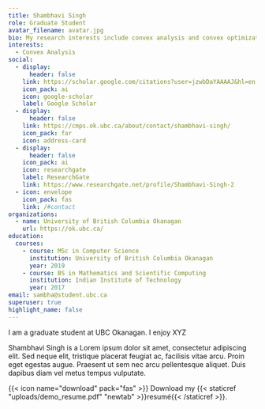 ```yaml
---
title: Shambhavi Singh
role: Graduate Student
avatar_filename: avatar.jpg
bio: My research interests include convex analysis and convex optimization
interests:
  - Convex Analysis
social:
  - display:
      header: false
    link: https://scholar.google.com/citations?user=jzwbDaYAAAAJ&hl=en
    icon_pack: ai
    icon: google-scholar
    label: Google Scholar
  - display:
      header: false
    link: https://cmps.ok.ubc.ca/about/contact/shambhavi-singh/
    icon_pack: far
    icon: address-card
  - display:
      header: false
    icon_pack: ai
    icon: researchgate
    label: ResearchGate
    link: https://www.researchgate.net/profile/Shambhavi-Singh-2
  - icon: envelope
    icon_pack: fas
    link: /#contact
organizations:
  - name: University of British Columbia Okanagan
    url: https://ok.ubc.ca/
education:
  courses:
    - course: MSc in Computer Science
      institution: University of British Columbia Okanagan
      year: 2019
    - course: BS in Mathematics and Scientific Computing
      institution: Indian Institute of Technology
      year: 2017
email: sambha@student.ubc.ca
superuser: true
highlight_name: false
---
```

I am a graduate student at UBC Okanagan. I enjoy XYZ

Shambhavi Singh is a Lorem ipsum dolor sit amet, consectetur adipiscing elit. Sed neque elit, tristique placerat feugiat ac, facilisis vitae arcu. Proin eget egestas augue. Praesent ut sem nec arcu pellentesque aliquet. Duis dapibus diam vel metus tempus vulputate.

{{< icon name="download" pack="fas" >}} Download my {{< staticref "uploads/demo_resume.pdf" "newtab" >}}resumé{{< /staticref >}}.